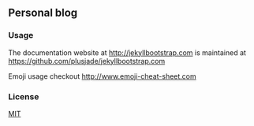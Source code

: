 ## Personal blog  


### Usage

The documentation website at <http://jekyllbootstrap.com> is maintained at https://github.com/plusjade/jekyllbootstrap.com

Emoji usage checkout http://www.emoji-cheat-sheet.com

### License

[MIT](http://opensource.org/licenses/MIT)
